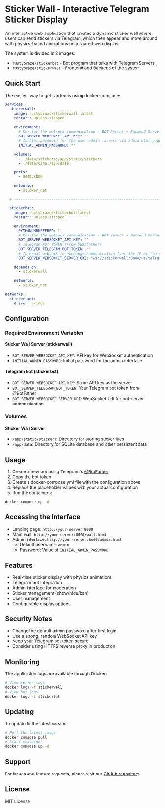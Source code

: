 # Sticker Wall - Interactive Telegram Sticker Display

An interactive web application that creates a dynamic sticker wall where users can send stickers via Telegram, which then appear and move around with physics-based animations on a shared web display.

The system is divided in 2 images:
- `rustybraze/stickerbot` - Bot program that talks with Telegram Servers
- `rustybraze/stickerwall` - Frontend and Backend of the system

## Quick Start

The easiest way to get started is using docker-compose:

```yaml
services:
  stickerwall:
    image: rustybraze/stickerwall:latest
    restart: unless-stopped

    environment:
      # Key for the websock communication - BOT Server + Backend Server use this to authenticate
      BOT_SERVER_WEBSOCKET_API_KEY: ""
      # Initial password for the user admin (access via admin.html page)
      INITIAL_ADMIN_PASSWORD: ""

    volumes:
      - ./data/stickers:/app/static/stickers
      - ./data/data:/app/data

    ports:
      - 8000:8000

    networks:
      - sticker_net

  # ------------------------------------------------------------------------------

  stickerbot:
    image: rustybraze/stickerbot:latest
    restart: unless-stopped

    environment:
      PYTHONUNBUFFERED: 1
      # Key for the websock communication - BOT Server + Backend Server use this to authenticate
      BOT_SERVER_WEBSOCKET_API_KEY: ""
      # Telegram NOT TOKEN (From @Botfather)
      BOT_SERVER_TELEGRAM_BOT_TOKEN: ""
      # Internal websock to exchange communication (set the IP of the server or the image name)
      BOT_SERVER_WEBSOCKET_SERVER_URI: "ws://stickerwall:8000/ws/telegram"

    depends_on:
      - stickerwall

    networks:
      - sticker_net

networks:
  sticker_net:
    driver: bridge
``` 

## Configuration

### Required Environment Variables

#### Sticker Wall Server (stickerwall)
- `BOT_SERVER_WEBSOCKET_API_KEY`:  API key for WebSocket authentication
- `INITIAL_ADMIN_PASSWORD`:  Initial password for the admin interface

#### Telegram Bot (stickerbot)
- `BOT_SERVER_WEBSOCKET_API_KEY`:  Same API key as the server
- `BOT_SERVER_TELEGRAM_BOT_TOKEN`:  Your Telegram bot token from @BotFather
- `BOT_SERVER_WEBSOCKET_SERVER_URI`:  WebSocket URI for bot-server communication

### Volumes

#### Sticker Wall Server
- `/app/static/stickers`:  Directory for storing sticker files
- `/app/data`:  Directory for SQLite database and other persistent data

## Usage

1. Create a new bot using Telegram's [@BotFather](https://t.me/botfather)
2. Copy the bot token
3. Create a docker-compose.yml file with the configuration above
4. Replace the placeholder values with your actual configuration
5. Run the containers:
  ```bash
  docker compose up -d
  ``` 

## Accessing the Interface

- Landing page: `http://your-server:8000`
- Main wall: `http://your-server:8000/wall.html`
- Admin interface: `http://your-server:8000/admin.html`
    - Default username: `admin`
    - Password: Value of `INITIAL_ADMIN_PASSWORD`

## Features

- Real-time sticker display with physics animations
- Telegram bot integration
- Admin interface for moderation
- Sticker management (show/hide/ban)
- User management
- Configurable display options

## Security Notes

- Change the default admin password after first login
- Use a strong, random WebSocket API key
- Keep your Telegram bot token secure
- Consider using HTTPS reverse proxy in production

## Monitoring

The application logs are available through Docker:

```bash
# View server logs
docker logs -f stickerwall
# View bot logs
docker logs -f stickerbot
``` 

## Updating

To update to the latest version:

```bash
# Pull the latest image
docker compose pull
# Start container
docker compose up -d
```

## Support

For issues and feature requests, please visit our [GitHub repository](https://github.com/RustyBraze/Stickerwall).

## License

MIT License
